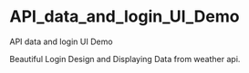 # API_data_and_login_UI_Demo
API data and login UI Demo


Beautiful Login Design and Displaying Data from weather api. 
